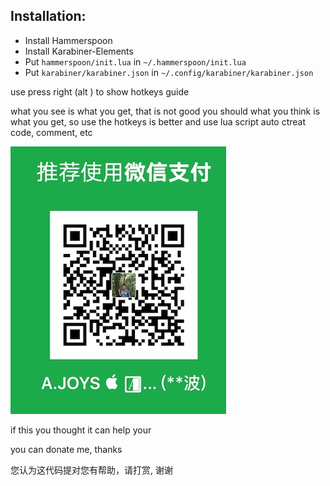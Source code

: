 Installation:
-------------

* Install Hammerspoon
* Install Karabiner-Elements
* Put `hammerspoon/init.lua` in `~/.hammerspoon/init.lua`
* Put `karabiner/karabiner.json` in `~/.config/karabiner/karabiner.json`

use
press right (alt \) to show hotkeys guide

what you see is what you get, that is not good
you should what you think is what you get, so use the hotkeys is better
and use lua script auto ctreat code, comment, etc 

![](resources/5467FCC10335F0C8F8E685A90A430F29.jpg)

 if this you thought it can help your

you can donate me, thanks

您认为这代码提对您有帮助，请打赏, 谢谢
